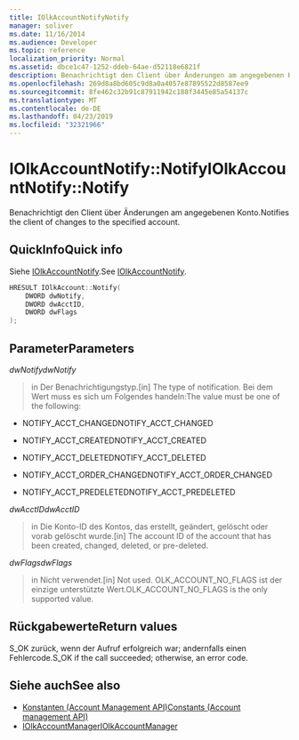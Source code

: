 ```yaml
---
title: IOlkAccountNotifyNotify
manager: soliver
ms.date: 11/16/2014
ms.audience: Developer
ms.topic: reference
localization_priority: Normal
ms.assetid: dbce1c47-1252-ddeb-64ae-d52118e6821f
description: Benachrichtigt den Client über Änderungen am angegebenen Konto.
ms.openlocfilehash: 269d8a8bd605c9d8a0a4057e87895522d8587ee9
ms.sourcegitcommit: 8fe462c32b91c87911942c188f3445e85a54137c
ms.translationtype: MT
ms.contentlocale: de-DE
ms.lasthandoff: 04/23/2019
ms.locfileid: "32321966"
---
```

# <a name="iolkaccountnotifynotify"></a><span data-ttu-id="57983-103">IOlkAccountNotify::Notify</span><span class="sxs-lookup"><span data-stu-id="57983-103">IOlkAccountNotify::Notify</span></span>

<span data-ttu-id="57983-104">Benachrichtigt den Client über Änderungen am angegebenen Konto.</span><span class="sxs-lookup"><span data-stu-id="57983-104">Notifies the client of changes to the specified account.</span></span>
  
## <a name="quick-info"></a><span data-ttu-id="57983-105">QuickInfo</span><span class="sxs-lookup"><span data-stu-id="57983-105">Quick info</span></span>

<span data-ttu-id="57983-106">Siehe [IOlkAccountNotify](iolkaccountnotify.md).</span><span class="sxs-lookup"><span data-stu-id="57983-106">See [IOlkAccountNotify](iolkaccountnotify.md).</span></span>
  
```cpp
HRESULT IOlkAccount::Notify(  
    DWORD dwNotify, 
    DWORD dwAcctID, 
    DWORD dwFlags 
);

```

## <a name="parameters"></a><span data-ttu-id="57983-107">Parameter</span><span class="sxs-lookup"><span data-stu-id="57983-107">Parameters</span></span>

<span data-ttu-id="57983-108">_dwNotify_</span><span class="sxs-lookup"><span data-stu-id="57983-108">_dwNotify_</span></span>
  
> <span data-ttu-id="57983-109">in Der Benachrichtigungstyp.</span><span class="sxs-lookup"><span data-stu-id="57983-109">[in] The type of notification.</span></span> <span data-ttu-id="57983-110">Bei dem Wert muss es sich um Folgendes handeln:</span><span class="sxs-lookup"><span data-stu-id="57983-110">The value must be one of the following:</span></span>
    
   - <span data-ttu-id="57983-111">NOTIFY_ACCT_CHANGED</span><span class="sxs-lookup"><span data-stu-id="57983-111">NOTIFY_ACCT_CHANGED</span></span> 
    
   - <span data-ttu-id="57983-112">NOTIFY_ACCT_CREATED</span><span class="sxs-lookup"><span data-stu-id="57983-112">NOTIFY_ACCT_CREATED</span></span> 
    
   - <span data-ttu-id="57983-113">NOTIFY_ACCT_DELETED</span><span class="sxs-lookup"><span data-stu-id="57983-113">NOTIFY_ACCT_DELETED</span></span>
    
   - <span data-ttu-id="57983-114">NOTIFY_ACCT_ORDER_CHANGED</span><span class="sxs-lookup"><span data-stu-id="57983-114">NOTIFY_ACCT_ORDER_CHANGED</span></span> 
    
   - <span data-ttu-id="57983-115">NOTIFY_ACCT_PREDELETED</span><span class="sxs-lookup"><span data-stu-id="57983-115">NOTIFY_ACCT_PREDELETED</span></span> 
    
 <span data-ttu-id="57983-116">_dwAcctID_</span><span class="sxs-lookup"><span data-stu-id="57983-116">_dwAcctID_</span></span>
  
> <span data-ttu-id="57983-117">in Die Konto-ID des Kontos, das erstellt, geändert, gelöscht oder vorab gelöscht wurde.</span><span class="sxs-lookup"><span data-stu-id="57983-117">[in] The account ID of the account that has been created, changed, deleted, or pre-deleted.</span></span>
    
 <span data-ttu-id="57983-118">_dwFlags_</span><span class="sxs-lookup"><span data-stu-id="57983-118">_dwFlags_</span></span>
  
>  <span data-ttu-id="57983-119">in Nicht verwendet.</span><span class="sxs-lookup"><span data-stu-id="57983-119">[in] Not used.</span></span> <span data-ttu-id="57983-120">OLK_ACCOUNT_NO_FLAGS ist der einzige unterstützte Wert.</span><span class="sxs-lookup"><span data-stu-id="57983-120">OLK_ACCOUNT_NO_FLAGS is the only supported value.</span></span> 
    
## <a name="return-values"></a><span data-ttu-id="57983-121">Rückgabewerte</span><span class="sxs-lookup"><span data-stu-id="57983-121">Return values</span></span>

<span data-ttu-id="57983-122">S_OK zurück, wenn der Aufruf erfolgreich war; andernfalls einen Fehlercode.</span><span class="sxs-lookup"><span data-stu-id="57983-122">S_OK if the call succeeded; otherwise, an error code.</span></span>
  
## <a name="see-also"></a><span data-ttu-id="57983-123">Siehe auch</span><span class="sxs-lookup"><span data-stu-id="57983-123">See also</span></span>

- [<span data-ttu-id="57983-124">Konstanten (Account Management API)</span><span class="sxs-lookup"><span data-stu-id="57983-124">Constants (Account management API)</span></span>](constants-account-management-api.md)  
- [<span data-ttu-id="57983-125">IOlkAccountManager</span><span class="sxs-lookup"><span data-stu-id="57983-125">IOlkAccountManager</span></span>](iolkaccountmanager.md)

